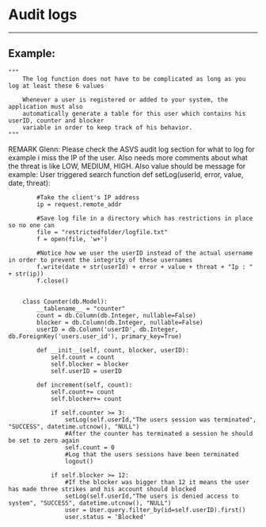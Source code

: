 # Audit logs
-------

## Example:


    """
    	The log function does not have to be complicated as long as you log at least these 6 values

    	Whenever a user is registered or added to your system, the application must also
    	automatically generate a table for this user which contains his userID, counter and blocker
    	variable in order to keep track of his behavior.
    """
REMARK Glenn: Please check the ASVS audit log section for what to log for example i miss the IP of the user. Also needs more comments about what the threat is like LOW, MEDIUM, HIGH. Also value should be message for example: User triggered search function
        def setLog(userId, error, value, date, threat):
            
            #Take the client's IP address
            ip = request.remote_addr

            #Save log file in a directory which has restrictions in place so no one can 
            file = "restrictedfolder/logfile.txt"
            f = open(file, 'w+')
            
            #Notice how we user the userID instead of the actual username in order to prevent the integrity of these usernames
            f.write(date + str(userId) + error + value + threat + "Ip : " + str(ip))
            f.close()


        class Counter(db.Model):
            __tablename__ = "counter"
            count = db.Column(db.Integer, nullable=False)
            blocker = db.Column(db.Integer, nullable=False)
            userID = db.Column('userID', db.Integer, db.ForeignKey('users.user_id'), primary_key=True)

            def __init__(self, count, blocker, userID):
                self.count = count 
                self.blocker = blocker
                self.userID = userID

            def increment(self, count):
                self.count+= count
                self.blocker+= count

                if self.counter >= 3:
                    setLog(self.userId,"The users session was terminated", "SUCCESS", datetime.utcnow(), "NULL")
                    #After the counter has terminated a session he should be set to zero again
                    self.count = 0
                    #Log that the users sessions have been terminated
                    logout()

                if self.blocker >= 12:
                    #If the blocker was bigger than 12 it means the user has made three strikes and his account should blocked
                    setLog(self.userId,"The users is denied access to system", "SUCCESS", datetime.utcnow(), "NULL")
                    user = User.query.filter_by(id=self.userID).first()
                    user.status = 'Blocked'

